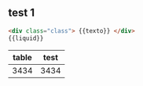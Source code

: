 ## test 1

```html
<div class="class"> {{texto}} </div>
{{liquid}}
```

| table | test  |
| ---- |-----| 
| 3434 | 3434 | 



